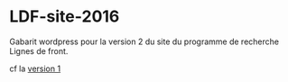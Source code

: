 # LDF-site-2016
Gabarit wordpress pour la version 2 du site du programme de recherche Lignes de front.

cf la [version 1](https://github.com/HEAR/LDF-site)
